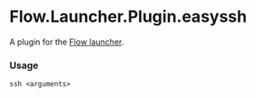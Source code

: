 Flow.Launcher.Plugin.easyssh
==================

A plugin for the [Flow launcher](https://github.com/Flow-Launcher/Flow.Launcher).

### Usage

    ssh <arguments>
